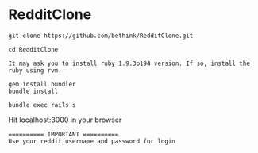 RedditClone
===========

	git clone https://github.com/bethink/RedditClone.git
	
	cd RedditClone

	It may ask you to install ruby 1.9.3p194 version. If so, install the ruby using rvm.

	gem install bundler
	bundle install

	bundle exec rails s

Hit localhost:3000 in your browser

	========== IMPORTANT ==========
	Use your reddit username and password for login 